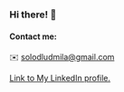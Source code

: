 ### Hi there! 👋   

#### Contact me:
:envelope: solodludmila@gmail.com  
<!--:telephone_receiver:+47 48634328  available on 
<img src="https://upload.wikimedia.org/wikipedia/commons/1/19/WhatsApp_logo-color-vertical.svg" alt="WhatsApp icon" style="float: left;" width="20" /> <img src="http://pngimg.com/uploads/viber/viber_PNG26.png" alt="Viber icon" style="float: left;" width="20" />
-->
[Link to My LinkedIn profile.](https://www.linkedin.com/in/liudmyla-solod/)

<!--
<img src="https://upload.wikimedia.org/wikipedia/commons/5/5c/Telegram_Messenger.png" alt="Telegram icon" style="float: left;" width="20" />
**liudmyla-solod/liudmyla-solod** is a ✨ _special_ ✨ repository because its `README.md` (this file) appears on your GitHub profile.
Here are some ideas to get you started:
- 🔭 I’m currently working on ...
- 🌱 I’m currently learning ...
-->
